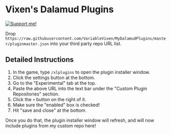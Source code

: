 # Vixen's Dalamud Plugins

[![Support me!](https://ko-fi.com/img/githubbutton_sm.svg)](https://ko-fi.com/V7V7IK9UU)

Drop `https://raw.githubusercontent.com/VariableVixen/MyDalamudPlugins/master/pluginmaster.json` into your third party repo URL list.

## Detailed Instructions

1. In the game, type `/xlplugins` to open the plugin installer window.
2. Click the settings button at the bottom.
3. Go to the "Experimental" tab at the top.
4. Paste the above URL into the text bar under the "Custom Plugin Repositories" section.
5. Click the `+` button on the right of it.
6. Make sure the "enabled" box is checked!
7. Hit "save and close" at the bottom.

Once you do that, the plugin installer window will refresh, and will now include plugins from my custom repo here!
